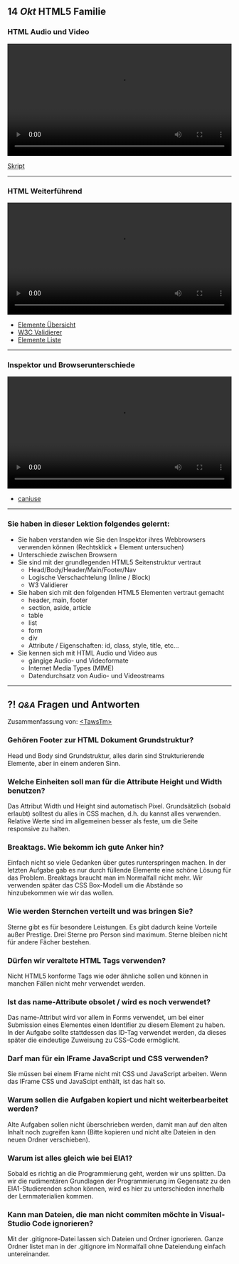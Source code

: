 ## **14 _Okt_** HTML5 Familie

### HTML Audio und Video
<video controls width="100%"> 
    <source src="https://scheuerle.net/lehre/gis/videos/02_GIS-EIA1-HTML-AV.mp4" type="video/mp4"> 
    <a href="https://scheuerle.net/lehre/gis/videos/02_GIS-EIA1-HTML-AV.mp4">Zum Video</a>
</video>

[Skript](https://scheuerle.net/lehre/gis/scripts/02_GIS-EIA1-HTML-AV.pdf)

---

### HTML Weiterführend
<video controls width="100%"> 
    <source src="https://scheuerle.net/lehre/gis/videos/02_HTML_Weiterführend.mp4" type="video/mp4"> 
    <a href="https://scheuerle.net/lehre/gis/videos/02_HTML_Weiterführend.mp4">Zum Video</a>
</video>

- [Elemente Übersicht](https://wiki.selfhtml.org/extensions/Selfhtml/example.php/Beispiel:HTML-Kategorien.html)
- [W3C Validierer](http://validator.w3.org/)
- [Elemente Liste](https://developer.mozilla.org/de/docs/Web/HTML/HTML5/HTML5_element_list)


---

### Inspektor und Browserunterschiede
<video controls width="100%"> 
    <source src="https://scheuerle.net/lehre/gis/videos/02_Inspektor_Browserunterschiede.mp4" type="video/mp4"> 
    <a href="https://scheuerle.net/lehre/gis/videos/02_Inspektor_Browserunterschiede.mp4">Zum Video</a>
</video>

- [caniuse](https://caniuse.com)

---

### Sie haben in dieser Lektion folgendes gelernt:
- Sie haben verstanden wie Sie den Inspektor ihres Webbrowsers verwenden können (Rechtsklick + Element untersuchen)
- Unterschiede zwischen Browsern
- Sie sind mit der grundlegenden HTML5 Seitenstruktur vertraut
  - Head/Body/Header/Main/Footer/Nav
  - Logische Verschachtelung (Inline / Block)
  - W3 Validierer
- Sie haben sich mit den folgenden HTML5 Elementen vertraut gemacht
  - header, main, footer
  - section, aside, article
  - table
  - list
  - form
  - div
  - Attribute / Eigenschaften: id, class, style, title, etc…
- Sie kennen sich mit HTML Audio und Video aus
  - gängige Audio- und Videoformate
  - Internet Media Types (MIME)
  - Datendurchsatz von Audio- und Videostreams

---

## **?! _<small>Q&A</small>_** Fragen und Antworten

Zusammenfassung von: [&lt;TawsTm&gt;](https://github.com/TawsTm)

### Gehören Footer zur HTML Dokument Grundstruktur?
Head und Body sind Grundstruktur, alles darin sind Strukturierende Elemente, aber in einem anderen Sinn. 

### Welche Einheiten soll man für die Attribute Height und Width benutzen?
Das Attribut Width und Height sind automatisch Pixel. Grundsätzlich (sobald erlaubt) solltest du alles in CSS machen, d.h. du kannst alles verwenden. Relative Werte sind im allgemeinen besser als feste, um die Seite responsive zu halten.

### Breaktags. Wie bekomm ich gute Anker hin?
Einfach nicht so viele Gedanken über gutes runterspringen machen. In der letzten Aufgabe gab es nur durch füllende Elemente eine schöne Lösung für das Problem. 
Breaktags braucht man im Normalfall nicht mehr. Wir verwenden später das CSS Box-Modell um die Abstände so hinzubekommen wie wir das wollen.

### Wie werden Sternchen verteilt und was bringen Sie?
Sterne gibt es für besondere Leistungen. Es gibt dadurch keine Vorteile außer Prestige. Drei Sterne pro Person sind maximum. Sterne bleiben nicht für andere Fächer bestehen.

### Dürfen wir veraltete HTML Tags verwenden?
Nicht HTML5 konforme Tags wie <font> oder ähnliche sollen und können in manchen Fällen nicht mehr verwendet werden.

### Ist das name-Attribute obsolet / wird es noch verwendet?
Das name-Attribut wird vor allem in Forms verwendet, um bei einer Submission eines Elementes einen Identifier zu diesem Element zu haben. In der Aufgabe sollte stattdessen das ID-Tag verwendet werden, da dieses später die eindeutige Zuweisung zu CSS-Code ermöglicht.

### Darf man für ein IFrame JavaScript und CSS verwenden?
Sie müssen bei einem IFrame nicht mit CSS und JavaScript arbeiten. Wenn das IFrame CSS und JavaScipt enthält, ist das halt so.

### Warum sollen die Aufgaben kopiert und nicht weiterbearbeitet werden?
Alte Aufgaben sollen nicht überschrieben werden, damit man auf den alten Inhalt noch zugreifen kann (Bitte kopieren und nicht alte Dateien in den neuen Ordner verschieben). 

### Warum ist alles gleich wie bei EIA1?
Sobald es richtig an die Programmierung geht, werden wir uns splitten. Da wir die rudimentären Grundlagen der Programmierung im Gegensatz zu den EIA1-Studierenden schon können, wird es hier zu unterschieden innerhalb der Lernmaterialien kommen.

### Kann man Dateien, die man nicht commiten möchte in Visual-Studio Code ignorieren?
Mit der .gitignore-Datei lassen sich Dateien und Ordner ignorieren. Ganze Ordner listet man in der .gitignore im Normalfall ohne Dateiendung einfach untereinander.
